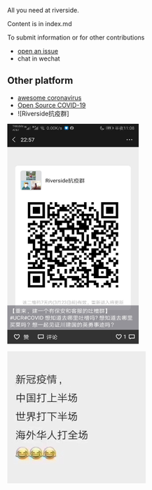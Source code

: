 All you need at riverside.

Content is in index.md

To submit information or for other contributions
* [open an issue](https://github.com/WeileiZeng/COVID-Riverside/issues) 
* chat in wechat

## Other platform
* [awesome coronavirus](https://github.com/soroushchehresa/awesome-coronavirus)
* [Open Source COVID-19](https://weileizeng.github.io/Open-Source-COVID-19/)
* ![Riverside抗疫群]
<img src="assets/riverside-covid.jpeg" width="300" height="500"/>

![](assets/fight.jpeg)


